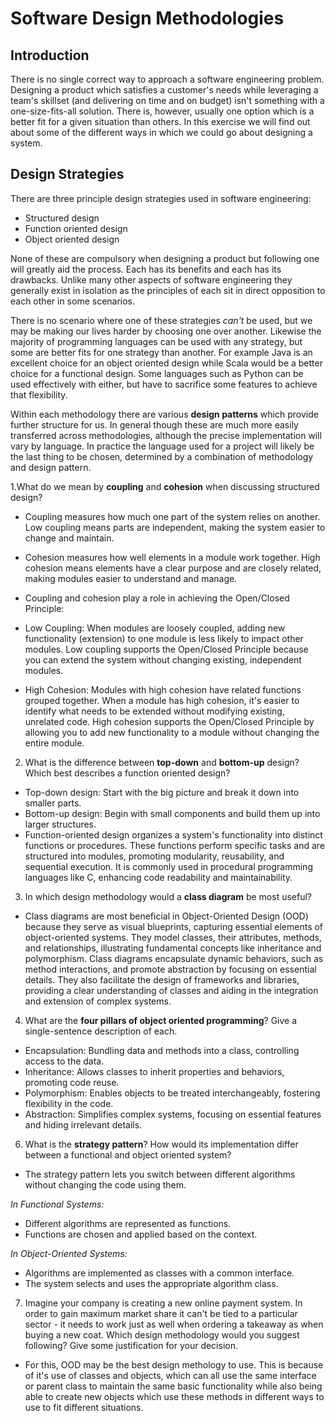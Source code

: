# Software Design Methodologies

## Introduction

There is no single correct way to approach a software engineering problem. Designing a product which satisfies a customer's needs while leveraging a team's skillset (and delivering on time and on budget) isn't something with a one-size-fits-all solution. There is, however, usually one option which is a better fit for a given situation than others. In this exercise we will find out about some of the different ways in which we could go about designing a system.

## Design Strategies

There are three principle design strategies used in software engineering:

- Structured design
- Function oriented design
- Object oriented design

None of these are compulsory when designing a product but following one will greatly aid the process. Each has its benefits and each has its drawbacks. Unlike many other aspects of software engineering they generally exist in isolation as the principles of each sit in direct opposition to each other in some scenarios.

There is no scenario where one of these strategies _can't_ be used, but we may be making our lives harder by choosing one over another. Likewise the majority of programming languages can be used with any strategy, but some are better fits for one strategy than another. For example Java is an excellent choice for an object oriented design while Scala would be a better choice for a functional design. Some languages such as Python can be used effectively with either, but have to sacrifice some features to achieve that flexibility.

Within each methodology there are various **design patterns** which provide further structure for us. In general though these are much more easily transferred across methodologies, although the precise implementation will vary by language. In practice the language used for a project will likely be the last thing to be chosen, determined by a combination of methodology and design pattern.


1.What do we mean by **coupling** and **cohesion** when discussing structured design?

- Coupling measures how much one part of the system relies on another. Low coupling means parts are independent, making the system easier to change and maintain.

- Cohesion measures how well elements in a module work together. High cohesion means elements have a clear purpose and are closely related, making modules easier to understand and manage. 
 - Coupling and cohesion play a role in achieving the Open/Closed Principle:
- Low Coupling: When modules are loosely coupled, adding new functionality (extension) to one module is less likely to impact other modules. Low coupling supports the Open/Closed Principle because you can extend the system without changing existing, independent modules.
- High Cohesion: Modules with high cohesion have related functions grouped together. When a module has high cohesion, it's easier to identify what needs to be extended without modifying existing, unrelated code. High cohesion supports the Open/Closed Principle by allowing you to add new functionality to a module without changing the entire module.

2. What is the difference between **top-down** and **bottom-up** design? Which best describes a function oriented design?
 - Top-down design: Start with the big picture and break it down into smaller parts.
 - Bottom-up design: Begin with small components and build them up into larger structures.
 - Function-oriented design organizes a system's functionality into distinct functions or procedures. These functions perform specific tasks and are structured into modules, promoting modularity, reusability, and sequential execution. It is commonly used in procedural programming languages like C, enhancing code readability and maintainability.

3. In which design methodology would a **class diagram** be most useful?
 - Class diagrams are most beneficial in Object-Oriented Design (OOD) because they serve as visual blueprints, capturing essential elements of object-oriented systems. They model classes, their attributes, methods, and relationships, illustrating fundamental concepts like inheritance and polymorphism. Class diagrams encapsulate dynamic behaviors, such as method interactions, and promote abstraction by focusing on essential details. They also facilitate the design of frameworks and libraries, providing a clear understanding of classes and aiding in the integration and extension of complex systems.

4. What are the **four pillars of object oriented programming**? Give a single-sentence description of each.
 - Encapsulation: Bundling data and methods into a class, controlling access to the data.
 - Inheritance: Allows classes to inherit properties and behaviors, promoting code reuse.
 - Polymorphism: Enables objects to be treated interchangeably, fostering flexibility in the code.
 - Abstraction: Simplifies complex systems, focusing on essential features and hiding irrelevant details.

6. What is the **strategy pattern**? How would its implementation differ between a functional and object oriented system?
 - The strategy pattern lets you switch between different algorithms without changing the code using them.

*In Functional Systems:*
 - Different algorithms are represented as functions.
 - Functions are chosen and applied based on the context.
 

*In Object-Oriented Systems:*

 - Algorithms are implemented as classes with a common interface.
 - The system selects and uses the appropriate algorithm class.
7. Imagine your company is creating a new online payment system. In order to gain maximum market share it can't be tied to a particular sector - it needs to work just as well when ordering a takeaway as when buying a new coat. Which design methodology would you suggest following? Give some justification for your decision.
 - For this, OOD may be the best design methology to use. This is because of it's use of classes and objects, which can all use the same interface or parent class to maintain the same basic functionality while also being able to create new objects which use these methods in different ways to use to fit different situations.